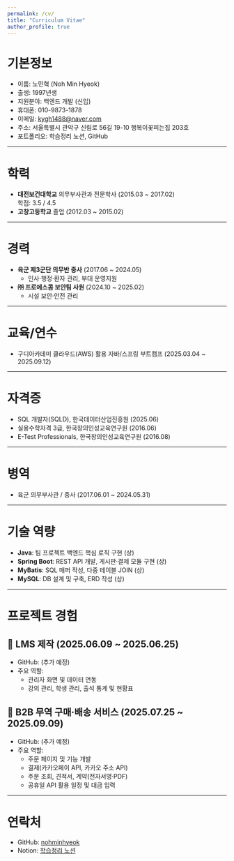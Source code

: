 ```yaml
---
permalink: /cv/
title: "Curriculum Vitae"
author_profile: true
---
```


# 기본정보
- 이름: 노민혁 (Noh Min Hyeok)
- 출생: 1997년생
- 지원분야: 백엔드 개발 (신입)
- 휴대폰: 010-9873-1878
- 이메일: kygh1488@naver.com
- 주소: 서울특별시 관악구 신림로 56길 19-10 행복이꽃피는집 203호
- 포트폴리오: 학습정리 노션, GitHub

---

# 학력
- **대전보건대학교** 의무부사관과 전문학사 (2015.03 ~ 2017.02)  
  학점: 3.5 / 4.5  
- **고창고등학교** 졸업 (2012.03 ~ 2015.02)

---

# 경력
- **육군 제3군단 의무반 중사** (2017.06 ~ 2024.05)  
  - 인사·행정·환자 관리, 부대 운영지원  
- **㈜ 프로에스콤 보안팀 사원** (2024.10 ~ 2025.02)  
  - 시설 보안·안전 관리  

---

# 교육/연수
- 구디아카데미 클라우드(AWS) 활용 자바/스프링 부트캠프 (2025.03.04 ~ 2025.09.12)

---

# 자격증
- SQL 개발자(SQLD), 한국데이터산업진흥원 (2025.06)  
- 실용수학자격 3급, 한국창의인성교육연구원 (2016.06)  
- E-Test Professionals, 한국창의인성교육연구원 (2016.08)

---

# 병역
- 육군 의무부사관 / 중사 (2017.06.01 ~ 2024.05.31)

---

# 기술 역량
- **Java**: 팀 프로젝트 백엔드 핵심 로직 구현 (상)  
- **Spring Boot**: REST API 개발, 게시판·결제 모듈 구현 (상)  
- **MyBatis**: SQL 매퍼 작성, 다중 테이블 JOIN (상)  
- **MySQL**: DB 설계 및 구축, ERD 작성 (상)

---

# 프로젝트 경험
## 📌 LMS 제작 (2025.06.09 ~ 2025.06.25)
- GitHub: (추가 예정)  
- 주요 역할:
  - 관리자 화면 및 데이터 연동  
  - 강의 관리, 학생 관리, 출석 통계 및 현황표  

## 📌 B2B 무역 구매·배송 서비스 (2025.07.25 ~ 2025.09.09)
- GitHub: (추가 예정)  
- 주요 역할:
  - 주문 페이지 및 기능 개발  
  - 결제(카카오페이 API, 카카오 주소 API)  
  - 주문 조회, 견적서, 계약(전자서명·PDF)  
  - 공휴일 API 활용 일정 및 대금 입력  

---

# 연락처
- GitHub: [nohminhyeok](https://github.com/nohminhyeok)  
- Notion: [학습정리 노션](https://www.notion.so/Dev-Docs-2534f8a9065c8043b6baf42fd9f45e69?source=copy_link)  
